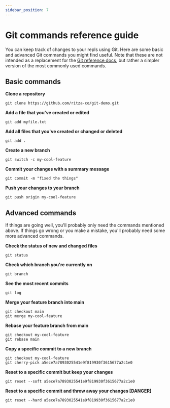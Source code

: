 ```yaml
---
sidebar_position: 7
---
```


# Git commands reference guide

You can keep track of changes to your repls using Git. Here are some basic and advanced Git commands you might find useful. Note that these are not intended as a replacement for the [Git reference docs](https://git-scm.com/docs), but rather a simpler version of the most commonly used commands.

## Basic commands

**Clone a repository**

```
git clone https://github.com/ritza-co/git-demo.git
```

**Add a file that you've created or edited**

```
git add myfile.txt
```

**Add all files that you've created or changed or deleted**

```
git add .
```

**Create a new branch**

```
git switch -c my-cool-feature
```

**Commit your changes with a summary message**

```
git commit -m "fixed the things"
```

**Push your changes to your branch**

```
git push origin my-cool-feature
```

## Advanced commands

If things are going well, you'll probably only need the commands mentioned above. If things go wrong or you make a mistake, you'll probably need some more advanced commands.

**Check the status of new and changed files**

```
git status
```

**Check which branch you're currently on**

```
git branch
```

**See the most recent commits**

```
git log
```

**Merge your feature branch into main**

```
git checkout main
git merge my-cool-feature
```

**Rebase your feature branch from main**

```
git checkout my-cool-feature
git rebase main
```

**Copy a specific commit to a new branch**

```
git checkout my-cool-feature
git cherry-pick a5ece7a7893025541e9f819930f3615677a2c1e0
```

**Reset to a specific commit but keep your changes**

```
git reset --soft a5ece7a7893025541e9f819930f3615677a2c1e0
```

**Reset to a specific commit and throw away your changes [DANGER]**

```
git reset --hard a5ece7a7893025541e9f819930f3615677a2c1e0
```
